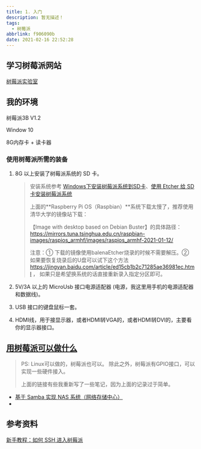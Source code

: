 ```yaml
---
title: 1. 入门
description: 暂无描述！
tags:
  - 树莓派
abbrlink: f906090b
date: 2021-02-16 22:52:28
---
```




## 学习树莓派网站

[树莓派实验室](https://shumeipai.nxez.com/2013/09/07/how-to-install-and-activate-raspberry-pi.html)



## 我的环境

树莓派3B  V1.2

Window 10

8G内存卡 + 读卡器



### 使用树莓派所需的装备

1. 8G 以上安装了树莓派系统的 SD 卡。

   > 安装系统参考 [Windows下安装树莓派系统到SD卡](https://shumeipai.nxez.com/2013/09/07/raspberry-pi-under-windows-system-installation-to-sd-card.html)、[使用 Etcher 给 SD 卡安装树莓派系统](https://shumeipai.nxez.com/2019/04/17/write-pi-sd-card-image-using-etcher-on-windows-linux-mac.html)
   >
   > 上面的**Raspberry Pi OS（Raspbian）**系统下载太慢了，推荐使用清华大学的镜像站下载：
   >
   > 【Image with desktop based on Debian Buster】的具体路径：https://mirrors.tuna.tsinghua.edu.cn/raspbian-images/raspios_armhf/images/raspios_armhf-2021-01-12/
   >
   > 注意：① 下载的镜像使用balenaEtcher烧录的时候不需要解压。② 如果要恢复烧录后的U盘可以试下这个方法 https://jingyan.baidu.com/article/ed15cb1b2c71285ae36981ec.html ， 如果只是希望换系统的话直接重新录入指定分区即可。

2. 5V/3A 以上的 MicroUsb 接口电源适配器 (电源，我这里用手机的电源适配器和数据线)。
3. USB 接口的键盘鼠标一套。	
4. HDMI线，用于接显示器，或者HDMI转VGA的，或者HDMI转DVI的，主要看你的显示器接口。



## [用树莓派可以做什么](https://shumeipai.nxez.com/what-raspi-used-for)

> PS: Linux可以做的，树莓派也可以。 除此之外，树莓派有GPIO接口，可以实现一些硬件接入。
>
> 上面的链接有些我重新写了一些笔记，因为上面的记录过于简单。

- [基于 Samba 实现 NAS 系统（网络存储中心）](https://jingyan.baidu.com/article/3a2f7c2ed314ef26afd611a1.html)
- 

## 参考资料

[新手教程：如何 SSH 进入树莓派](https://linux.cn/article-10888-1.html?pr)